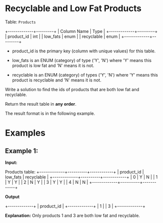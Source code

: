 ﻿# Recyclable and Low Fat Products

Table: `Products`

+-------------+---------+
| Column Name | Type    |
+-------------+---------+
| product_id  | int     |
| low_fats    | enum    |
| recyclable  | enum    |
+-------------+---------+

* product_id is the primary key (column with unique values) for this table.

* low_fats is an ENUM (category) of type ('Y', 'N') where 'Y' means this product 
is low fat and 'N' means it is not.

* recyclable is an ENUM (category) of types ('Y', 'N') where 'Y' means this product 
is recyclable and 'N' means it is not.

Write a solution to find the ids of products that are both low fat and recyclable.

Return the result table in **any order**.

The result format is in the following example.

# Examples

## Example 1:

**Input:**

Products table:
+-------------+----------+------------+
| product_id  | low_fats | recyclable |
+-------------+----------+------------+
| 0           | Y        | N          |
| 1           | Y        | Y          |
| 2           | N        | Y          |
| 3           | Y        | Y          |
| 4           | N        | N          |
+-------------+----------+------------+

**Output**

+-------------+
| product_id  |
+-------------+
| 1           |
| 3           |
+-------------+

**Explanation:** Only products 1 and 3 are both low fat and recyclable.